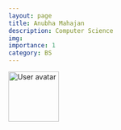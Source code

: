 ```yaml
---
layout: page
title: Anubha Mahajan
description: Computer Science
img:
importance: 1
category: BS
---
```


<img src="https://upload.wikimedia.org/wikipedia/commons/5/59/User-avatar.svg" 
       class="img-fluid z-depth-1 rounded"
       width="100" 
       height="100" 
       alt="User avatar"/>
